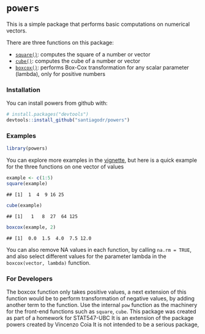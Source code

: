 
<!-- README.md is generated from README.Rmd. Please edit that file -->
`powers`
========

This is a simple package that performs basic computations on numerical vectors.

There are three functions on this package:

-   [`square()`](https://github.com/santiagodr/powers/blob/master/R/square.R): computes the square of a number or vector
-   [`cube()`](https://github.com/santiagodr/powers/blob/master/R/cube.R): computes the cube of a number or vector
-   [`boxcox()`](https://github.com/santiagodr/powers/blob/master/R/boxcox.R): performs Box-Cox transformation for any scalar parameter (lambda), only for positive numbers

### Installation

You can install powers from github with:

``` r
# install.packages("devtools")
devtools::install_github("santiagodr/powers")
```

### Examples

``` r
library(powers)
```

You can explore more examples in the [vignette](https://htmlpreview.github.io/?https://github.com/santiagodr/powers/blob/master/inst/doc/using_powers.html), but here is a quick example for the three functions on one vector of values

``` r
example <- c(1:5)
square(example)
```

    ## [1]  1  4  9 16 25

``` r
cube(example)
```

    ## [1]   1   8  27  64 125

``` r
boxcox(example, 2)
```

    ## [1]  0.0  1.5  4.0  7.5 12.0

You can also remove NA values in each function, by calling `na.rm = TRUE`, and also select different values for the parameter lambda in the `boxcox(vector, lambda)` function.

### For Developers

The boxcox function only takes positive values, a next extension of this function would be to perform transformation of negative values, by adding another term to the function. Use the internal `pow` function as the machinery for the front-end functions such as `square`, `cube`. This package was created as part of a homework for STAT547-UBC It is an extension of the package powers created by Vincenzo Coia It is not intended to be a serious package,
